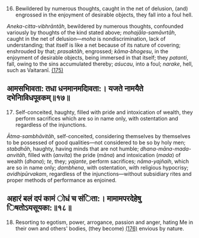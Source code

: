 16. Bewildered by numerous thoughts, caught in the net of delusion, (and) engrossed in the enjoyment of desirable objects, they fall into a foul hell.

*Aneka-citta-vibhrāntāh*, bewildered by numerous thoughts, confounded variously by thoughts of the kind stated above; *mohajāla-samāvrtāh*, caught in the net of delusion—*moha* is nondiscrimination, lack of understanding; that itself is like a net because of its nature of covering; enshrouded by that; *prasaktāh*, engrossed; *kāma-bhogesu*, in the enjoyment of desirable objects, being immersed in that itself; they *patanti*, fall, owing to the sins accumulated thereby; *aśucau*, into a foul; *narake*, hell, such as Vaitaranī. [\(175\)](#page--1-0)

## आमसभािवता: तधा धनमानमदािवता:। यजते नामयैते दभेनािविधपूवकम्॥१७॥

17. Self-conceited, haughty, filled with pride and intoxication of wealth, they perform sacrifices which are so in name only, with ostentation and regardless of the injunctions.

*Ātma-sambhāvitāh*, self-conceited, considering themselves by themselves to be possessed of good qualities—not considered to be so by holy men; *stabdhāh*, haughty, having minds that are not humble; *dhana-māna-mada-anvitāh*, filled with (*anvita*) the pride (*māna*) and intoxication (*mada*) of wealth (*dhana*); *te*, they; *yajante*, perform sacrifices; *nāma-yajñaih*, which are so in name only; *dambhena*, with ostentation, with religious hypocrisy; *avidhipūrvakam*, regardless of the injunctions—without subsidiary rites and proper methods of performance as enjoined.

## अहारं बलं दपं कामं ोधं च संिता:। मामामपरदेहेषु िषतोऽयसूयका:॥१८॥

18. Resorting to egotism, power, arrogance, passion and anger, hating Me in their own and others' bodies, (they become) [\(176\)](#page--1-1) envious by nature.